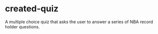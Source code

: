 # created-quiz
A multiple choice quiz that asks the user to answer a series of NBA record holder questions.

